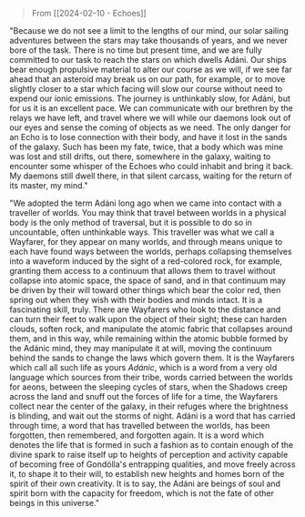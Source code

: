 > From [[2024-02-10 - Echoes]]

"Because we do not see a limit to the lengths of our mind, our solar sailing adventures between the stars may take thousands of years, and we never bore of the task. There is no time but present time, and we are fully committed to our task to reach the stars on which dwells Adáni. Our ships bear enough propulsive material to alter our course as we will, if we see far ahead that an asteroid may break us on our path, for example, or to move slightly closer to a star which facing will slow our course without need to expend our ionic emissions. The journey is unthinkably slow, for Adáni, but for us it is an excellent pace. We can communicate with our brethren by the relays we have left, and travel where we will while our daemons look out of our eyes and sense the coming of objects as we need. The only danger for an Echo is to lose connection with their body, and have it lost in the sands of the galaxy. Such has been my fate, twice, that a body which was mine was lost and still drifts, out there, somewhere in the galaxy, waiting to encounter some whisper of the Echoes who could inhabit and bring it back. My daemons still dwell there, in that silent carcass, waiting for the return of its master, my mind."

"We adopted the term Adáni long ago when we came into contact with a traveller of worlds. You may think that travel between worlds in a physical body is the only method of traversal, but it is possible to do so in uncountable, often unthinkable ways. This traveller was what we call a Wayfarer, for they appear on many worlds, and through means unique to each have found ways between the worlds, perhaps collapsing themselves into a waveform induced by the sight of a red-colored rock, for example, granting them access to a continuum that allows them to travel without collapse into atomic space, the space of sand, and in that continuum may be driven by their will toward other things which bear the color red, then spring out when they wish with their bodies and minds intact. It is a fascinating skill, truly. There are Wayfarers who look to the distance and can turn their feet to walk upon the object of their sight; these can harden clouds, soften rock, and manipulate the atomic fabric that collapses around them, and in this way, while remaining within the atomic bubble formed by the Adánic mind, they may manipulate it at will, moving the continuum behind the sands to change the laws which govern them. It is the Wayfarers which call all such life as yours *Adánic*, which is a word from a very old language which sources from their tribe, words carried between the worlds for aeons, between the sleeping cycles of stars, when the Shadows creep across the land and snuff out the forces of life for a time, the Wayfarers collect near the center of the galaxy, in their refuges where the brightness is blinding, and wait out the storms of night. Adáni is a word that has carried through time, a word that has travelled between the worlds, has been forgotten, then remembered, and forgotten again. It is a word which denotes the life that is formed in such a fashion as to contain enough of the divine spark to raise itself up to heights of perception and activity capable of becoming free of Gondölla's entrapping qualities, and move freely across it, to shape it to their will, to establish new heights and homes born of the spirit of their own creativity. It is to say, the Adáni are beings of soul and spirit born with the capacity for freedom, which is not the fate of other beings in this universe."

